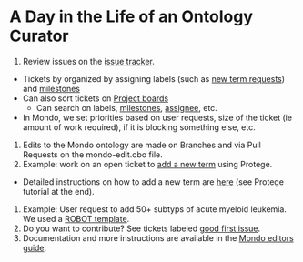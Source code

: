 # A Day in the Life of an Ontology Curator

1. Review issues on the [issue tracker](https://github.com/monarch-initiative/mondo/issues).
  - Tickets by organized by assigning labels (such as [new term requests](https://github.com/monarch-initiative/mondo/issues?q=is%3Aopen+is%3Aissue+label%3A%22New+term+request%22)) and  [milestones](https://github.com/monarch-initiative/mondo/issues?q=is%3Aopen+is%3Aissue+milestone%3A%22October+release%22+)
  - Can also sort tickets on [Project boards](https://github.com/monarch-initiative/mondo/projects)
    - Can search on labels, [milestones](https://github.com/monarch-initiative/mondo/issues?q=is%3Aopen+is%3Aissue+milestone%3A%22October+release%22+), [assignee](https://github.com/monarch-initiative/mondo/issues/assigned/nicolevasilevsky), etc.
  - In Mondo, we set priorities based on user requests, size of the ticket (ie amount of work required), if it is blocking something else, etc.
1. Edits to the Mondo ontology are made on Branches and via Pull Requests on the mondo-edit.obo file.
1. Example: work on an open ticket to [add a new term](https://github.com/monarch-initiative/mondo/issues/3626) using Protege.
  - Detailed instructions on how to add a new term are [here](https://github.com/jamesaoverton/obook/tree/master/04-OntologyTheory) (see Protege tutorial at the end).
1. Example: User request to add 50+ subtyps of acute myeloid leukemia. We used a [ROBOT template](https://docs.google.com/spreadsheets/d/1NZqf0uIzSeZ5XfVXePH0_iiR0WjyPS2ADSmK6uaYh9c/edit#gid=875350397).
1. Do you want to contribute? See tickets labeled [good first issue](https://github.com/monarch-initiative/mondo/issues?q=is%3Aopen+is%3Aissue+label%3A%22good+first+issue%22).
1. Documentation and more instructions are available in the [Mondo editors guide](https://mondo.readthedocs.io/en/latest/).
